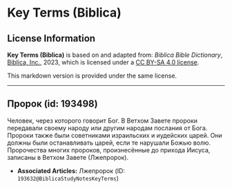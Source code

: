 # Key Terms (Biblica)

## License Information

**Key Terms (Biblica)** is based on and adapted from: _Biblica Bible Dictionary_, [Biblica, Inc.](https://www.biblica.com/), 2023, which is licensed under a [CC BY-SA 4.0 license](https://creativecommons.org/licenses/by-sa/4.0/legalcode.en).

This markdown version is provided under the same license.



--------------------------------

## Пророк (id: 193498)

Человек, через которого говорит Бог. В Ветхом Завете пророки передавали своему народу или другим народам послания от Бога. Пророки также были советниками израильских и иудейских царей. Они должны были останавливать царей, если те нарушали Божью волю. Пророчества многих пророков, произнесённые до прихода Иисуса, записаны в Ветхом Завете (Лжепророк).

* **Associated Articles:** Лжепророк (ID: `193632@BiblicaStudyNotesKeyTerms`)


